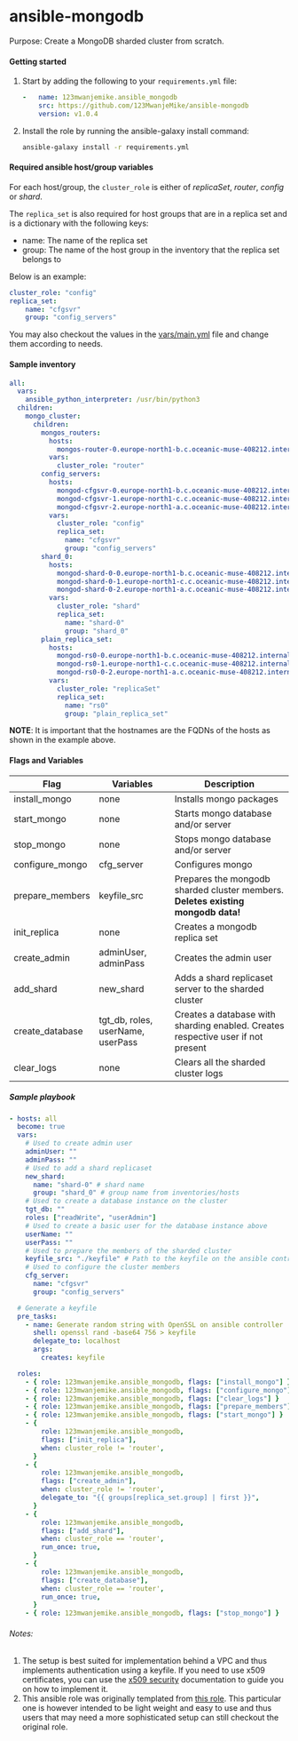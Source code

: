 # ansible-mongodb

Purpose: Create a MongoDB sharded cluster from scratch.

#### Getting started
1. Start by adding the following to your `requirements.yml` file:
    ```yaml
    -   name: 123mwanjemike.ansible_mongodb
        src: https://github.com/123MwanjeMike/ansible-mongodb
        version: v1.0.4
    ```
2. Install the role by running the ansible-galaxy install command:
    ```bash
    ansible-galaxy install -r requirements.yml
    ```

#### Required ansible host/group variables

For each host/group, the `cluster_role` is either of *replicaSet*, *router*, *config* or *shard*.

The `replica_set` is also required for host groups that are in a replica set and is a dictionary with the following keys:
- name: The name of the replica set
- group: The name of the host group in the inventory that the replica set belongs to

Below is an example:
```yaml
cluster_role: "config"
replica_set:
    name: "cfgsvr"
    group: "config_servers"
```

You may also checkout the values in the [vars/main.yml](vars/main.yaml) file and change them according to needs.

#### Sample inventory
```yaml
all:
  vars:
    ansible_python_interpreter: /usr/bin/python3
  children:            
    mongo_cluster:
      children:
        mongos_routers:
          hosts:
            mongos-router-0.europe-north1-b.c.oceanic-muse-408212.internal:
          vars:
            cluster_role: "router"
        config_servers:
          hosts:
            mongod-cfgsvr-0.europe-north1-b.c.oceanic-muse-408212.internal:
            mongod-cfgsvr-1.europe-north1-c.c.oceanic-muse-408212.internal:
            mongod-cfgsvr-2.europe-north1-a.c.oceanic-muse-408212.internal:
          vars:
            cluster_role: "config"
            replica_set:
              name: "cfgsvr"
              group: "config_servers"
        shard_0:
          hosts:
            mongod-shard-0-0.europe-north1-b.c.oceanic-muse-408212.internal:
            mongod-shard-0-1.europe-north1-c.c.oceanic-muse-408212.internal:
            mongod-shard-0-2.europe-north1-a.c.oceanic-muse-408212.internal:
          vars:
            cluster_role: "shard"
            replica_set:
              name: "shard-0"
              group: "shard_0"
        plain_replica_set:
          hosts:
            mongod-rs0-0.europe-north1-b.c.oceanic-muse-408212.internal:
            mongod-rs0-1.europe-north1-c.c.oceanic-muse-408212.internal:
            mongod-rs0-0-2.europe-north1-a.c.oceanic-muse-408212.internal:
          vars:
            cluster_role: "replicaSet"
            replica_set:
              name: "rs0"
              group: "plain_replica_set"
```

**NOTE**: It is important that the hostnames are the FQDNs of the hosts as shown in the example above.

#### Flags and Variables
| Flag            | Variables                         | Description                                                                      |
| --------------- | --------------------------------- |--------------------------------------------------------------------------------- |
| install_mongo   | none                              | Installs mongo packages                                                          |
| start_mongo     | none                              | Starts mongo database and/or server                                              |
| stop_mongo      | none                              | Stops mongo database and/or server                                               |
| configure_mongo | cfg_server                        | Configures mongo                                                                 |
| prepare_members | keyfile_src                       | Prepares the mongodb sharded cluster members. **Deletes existing mongodb data!** |
| init_replica    | none                              | Creates a mongodb replica set                                                    |
| create_admin    | adminUser, adminPass              | Creates the admin user                                                           |
| add_shard       | new_shard                         | Adds a shard replicaset server to the sharded cluster                            |
| create_database | tgt_db, roles, userName, userPass | Creates a database with sharding enabled. Creates respective user if not present |
| clear_logs      | none                              | Clears all the sharded cluster logs                                              |


##### Sample playbook
```yaml
- hosts: all
  become: true
  vars:
    # Used to create admin user
    adminUser: ""
    adminPass: ""
    # Used to add a shard replicaset
    new_shard:
      name: "shard-0" # shard name
      group: "shard_0" # group name from inventories/hosts
    # Used to create a database instance on the cluster
    tgt_db: ""
    roles: ["readWrite", "userAdmin"]
    # Used to create a basic user for the database instance above
    userName: ""
    userPass: ""
    # Used to prepare the members of the sharded cluster
    keyfile_src: "./keyfile" # Path to the keyfile on the ansible controller
    # Used to configure the cluster members
    cfg_server:
      name: "cfgsvr"
      group: "config_servers"

  # Generate a keyfile
  pre_tasks:
    - name: Generate random string with OpenSSL on ansible controller
      shell: openssl rand -base64 756 > keyfile
      delegate_to: localhost
      args:
        creates: keyfile

  roles:
    - { role: 123mwanjemike.ansible_mongodb, flags: ["install_mongo"] }
    - { role: 123mwanjemike.ansible_mongodb, flags: ["configure_mongo"] }
    - { role: 123mwanjemike.ansible_mongodb, flags: ["clear_logs"] }
    - { role: 123mwanjemike.ansible_mongodb, flags: ["prepare_members"] }
    - { role: 123mwanjemike.ansible_mongodb, flags: ["start_mongo"] }
    - {
        role: 123mwanjemike.ansible_mongodb,
        flags: ["init_replica"],
        when: cluster_role != 'router',
      }
    - {
        role: 123mwanjemike.ansible_mongodb,
        flags: ["create_admin"],
        when: cluster_role != 'router',
        delegate_to: "{{ groups[replica_set.group] | first }}",
      }
    - {
        role: 123mwanjemike.ansible_mongodb,
        flags: ["add_shard"],
        when: cluster_role == 'router',
        run_once: true,
      }
    - {
        role: 123mwanjemike.ansible_mongodb,
        flags: ["create_database"],
        when: cluster_role == 'router',
        run_once: true,
      }
    - { role: 123mwanjemike.ansible_mongodb, flags: ["stop_mongo"] }
```

###### Notes:
1. The setup is best suited for implementation behind a VPC and thus implements authentication using a keyfile. If you need to use x509 certificates, you can use the [x509 security](https://www.mongodb.com/docs/manual/core/security-x.509/) documentation to guide you on how to implement it.
2. This ansible role was originally templated from [this role](https://galaxy.ansible.com/ui/standalone/roles/isaackehle/ansible_mongodb/). This particular one is however intended to be light weight and easy to use and thus users that may need a more sophisticated setup can still checkout the original role.
